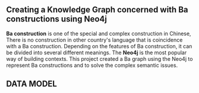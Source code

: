 Creating a Knowledge Graph concerned with Ba constructions using Neo4j
----------------------------------------------------------------------------------
 **Ba construction** is one of the special and complex construction in Chinese, There is no construction in other country's language
that is coincidence with a Ba construction. Depending on the features of Ba construction, it can be divided into several different meanings.
The **Neo4j** is the most popular way of building contexts. This project created a Ba graph using the Neo4j to represent Ba constructions and to solve the complex semantic issues.


DATA MODEL
-----------------------------------------------------------------------------------





